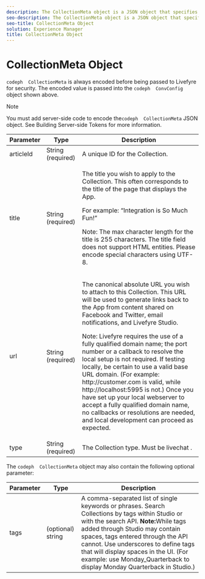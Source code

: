 ```yaml
---
description: The CollectionMeta object is a JSON object that specifies metadata to store within the Collection.
seo-description: The CollectionMeta object is a JSON object that specifies metadata to store within the Collection.
seo-title: CollectionMeta Object
solution: Experience Manager
title: CollectionMeta Object
---
```


# CollectionMeta Object

`codeph  CollectionMeta` is always encoded before being passed to Livefyre for security. The encoded value is passed into the `codeph  ConvConfig` object shown above.

>[!NOTE]
>
>You must add server-side code to encode the`codeph  CollectionMeta` JSON object. See Building Server-side Tokens for more information.
<table frame="all" rowsep="1" colsep="1" id="table_ibg_xc5_nz"> 
 <tgroup cols="3"> 
  <colspec colname="c1" colnum="1" colwidth="1.0*" /> 
  <colspec colname="c2" colnum="2" colwidth="1.0*" /> 
  <colspec colname="c3" colnum="3" colwidth="1.0*" /> 
  <thead> 
   <tr> 
    <th class="entry"> Parameter </th> 
    <th class="entry"> Type </th> 
    <th class="entry"> Description </th> 
   </tr> 
  </thead> 
  <tbody> 
   <tr> 
    <td> <span class="varname"> articleId </span> </td> 
    <td> String (required) </td> 
    <td> A unique ID for the Collection. </td> 
   </tr> 
   <tr> 
    <td> <span class="varname"> title </span> </td> 
    <td> String (required) </td> 
    <td> <p>The title you wish to apply to the Collection. This often corresponds to the title of the page that displays the App.</p> <p>For example: “Integration is So Much Fun!”</p> <p>Note:  The max character length for the title is 255 characters. The title field does not support HTML entities. Please encode special characters using UTF-8. </p> </td> 
   </tr> 
   <tr> 
    <td> <span class="varname"> url </span> </td> 
    <td> String (required) </td> 
    <td> <p>The canonical absolute URL you wish to attach to this Collection. This URL will be used to generate links back to the App from content shared on Facebook and Twitter, email notifications, and Livefyre Studio.</p> <p>Note:  Livefyre requires the use of a fully qualified domain name; the port number or a callback to resolve the local setup is not required. If testing locally, be certain to use a valid base URL domain. (For example: http://customer.com is valid, while http://localhost:5995 is not.) Once you have set up your local webserver to accept a fully qualified domain name, no callbacks or resolutions are needed, and local development can proceed as expected. </p> </td> 
   </tr> 
   <tr> 
    <td> <span class="varname"> type </span> </td> 
    <td> String (required) </td> 
    <td> The Collection type. Must be <span class="codeph"> livechat </span>. </td> 
   </tr> 
  </tbody> 
 </tgroup> 
</table>

The `codeph  CollectionMeta` object may also contain the following optional parameter:

<table frame="all" rowsep="1" colsep="1" id="table_ixr_4d5_nz"> 
 <tgroup cols="3"> 
  <colspec colname="c1" colnum="1" colwidth="1.0*" /> 
  <colspec colname="c2" colnum="2" colwidth="1.0*" /> 
  <colspec colname="c3" colnum="3" colwidth="1.0*" /> 
  <thead> 
   <tr> 
    <th class="entry"> Parameter </th> 
    <th class="entry"> Type </th> 
    <th class="entry"> Description </th> 
   </tr> 
  </thead> 
  <tbody> 
   <tr> 
    <td> <span class="varname"> tags </span> </td> 
    <td> (optional) string </td> 
    <td> A comma-separated list of single keywords or phrases. Search Collections by tags within Studio or with the search API. <b>Note:</b>While tags added through Studio may contain spaces, tags entered through the API cannot. Use underscores to define tags that will display spaces in the UI. (For example: use Monday_Quarterback to display Monday Quarterback in Studio.) </td> 
   </tr> 
  </tbody> 
 </tgroup> 
</table>

